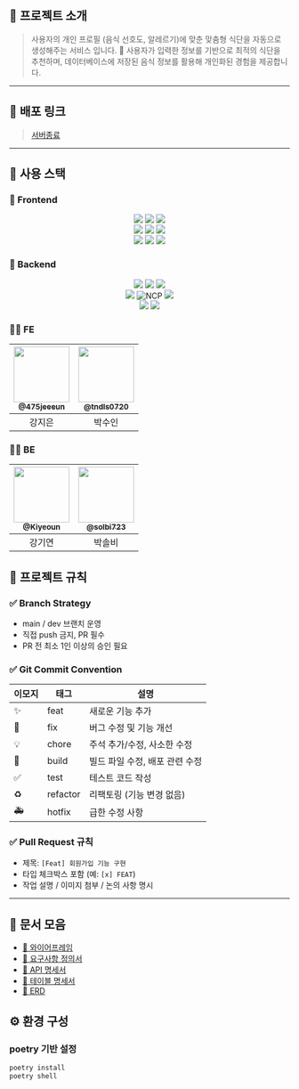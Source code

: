 ## 📖 프로젝트 소개

> 사용자의 개인 프로필 (음식 선호도, 알레르기)에 맞춘 맞춤형 식단을 자동으로 생성해주는 서비스 입니다. 🥗
> 사용자가 입력한 정보를 기반으로 최적의 식단을 추천하며, 데이터베이스에 저장된 음식 정보를 활용해 개인화된 경험을 제공합니다.

---

## :link: 배포 링크

> [서버종료](https://www.dietstory.shop) <!-- 실제 배포 링크 기입 -->

---

## 🧰 사용 스택

### 🎨 Frontend

<div align="center"> 
  <img src="https://img.shields.io/badge/TypeScript-3178C6?style=for-the-badge&logo=typescript&logoColor=white"> 
  <img src="https://img.shields.io/badge/React-61DAFB?style=for-the-badge&logo=react&logoColor=black"> 
  <img src="https://img.shields.io/badge/Jotai-8A3DFF?style=for-the-badge&logoColor=white" > 
   <br> 
  <img src="https://img.shields.io/badge/Vite-646CFF?style=for-the-badge&logo=vite&logoColor=white" > 
  <img src="https://img.shields.io/badge/Tailwind-06B6D4?style=for-the-badge&logo=tailwindcss&logoColor=white" >
  <img src="https://img.shields.io/badge/npm-CB3837?style=for-the-badge&logo=npm&logoColor=white" >
   <br> 
  <img src="https://img.shields.io/badge/Figma-F24E1E?style=for-the-badge&logo=figma&logoColor=white" > 
  <img src="https://img.shields.io/badge/dayjs-EF4035?style=for-the-badge&logoColor=white&label=dayjs" >
  <img src="https://img.shields.io/badge/Swiper-6332F6?style=for-the-badge&logo=swiper&logoColor=white" > 
</div>


### 🔌 Backend

<div align="center"> 
  <img src="https://img.shields.io/badge/Python-3776AB?style=for-the-badge&logo=python&logoColor=white">
  <img src="https://img.shields.io/badge/Django-092E20?style=for-the-badge&logo=django&logoColor=white">
  <img src="https://img.shields.io/badge/DRF-ff1709?style=for-the-badge&logo=django&logoColor=white">
  <br>
  <img src="https://img.shields.io/badge/PostgreSQL-336791?style=for-the-badge&logo=postgresql&logoColor=white">
  <img src="https://img.shields.io/badge/NCP-03C75A?style=for-the-badge&logo=naver&logoColor=white" alt="NCP">
  <img src="https://img.shields.io/badge/Docker-2496ED?style=for-the-badge&logo=docker&logoColor=white">
  <br>
  <img src="https://img.shields.io/badge/Poetry-60A5FA?style=for-the-badge&logo=python&logoColor=white">
  <img src="https://img.shields.io/badge/Gunicorn-499848?style=for-the-badge">
</div>

### 👩‍💻 FE

| <a href="https://github.com/475jeeeun"><img src="https://github.com/475jeeeun.png" width="100px"/><br/><sub><b>@475jeeeun</b></sub></a> | <a href="https://github.com/tndls0720"><img src="https://github.com/tndls0720.png" width="100px"/><br/><sub><b>@tndls0720</b></sub></a> |
|:----------------------------------:|:----------:|
|                강지은                 |    박수인     |

### 👨‍💻 BE

| <a href="https://github.com/Kiyeoun"><img src="https://github.com/Kiyeoun.png" width="100px"/><br/><sub><b>@Kiyeoun</b></sub></a> | <a href="https://github.com/solbi723"><img src="https://github.com/solbi723.png" width="100px"/><br/><sub><b>@solbi723</b></sub></a> |
|:----------------------------------:|:----------:|
|                강기연                 |    박솔비     |



## 📑 프로젝트 규칙

### ✅ Branch Strategy

- main / dev 브랜치 운영
- 직접 push 금지, PR 필수
- PR 전 최소 1인 이상의 승인 필요

### ✅ Git Commit Convention

| 이모지 | 태그       | 설명                                      |
|--------|------------|-------------------------------------------|
| ✨     | feat       | 새로운 기능 추가                          |
| 🐛     | fix        | 버그 수정 및 기능 개선                    |
| 💡     | chore      | 주석 추가/수정, 사소한 수정               |
| 🚚     | build      | 빌드 파일 수정, 배포 관련 수정             |
| ✅     | test       | 테스트 코드 작성                          |
| ♻️     | refactor   | 리팩토링 (기능 변경 없음)                 |
| 🚑     | hotfix     | 급한 수정 사항                            |

### ✅ Pull Request 규칙

- 제목: `[Feat] 회원가입 기능 구현`
- 타입 체크박스 포함 (예: `[x] FEAT`)
- 작업 설명 / 이미지 첨부 / 논의 사항 명시

---

## 📄 문서 모음

- [📜 와이어프레임](https://www.figma.com/design/fDFwRH5VISSFIsy0js8ZdJ/와이어프레임-diet-story?node-id=0-1&m=dev&t=mvP5SESZBnhkKFol-1)
- [📜 요구사항 정의서](https://docs.google.com/spreadsheets/d/1esOS8LxccBMqgIJfyHgZBGEy2mu--AV4FWPqrgGt2w8/edit?gid=428803499#gid=428803499)
- [📜 API 명세서](https://docs.google.com/spreadsheets/d/1w3A-_Fc7oxWYOSJ4aOC_AwH9K_PJBvIdNOd2A-MatrQ/edit?usp=sharing)
- [📜 테이블 명세서](https://docs.google.com/spreadsheets/d/13E2V8UZgEX--_0IWfQhv2r56QR1g26o5iYj5rqrn3tk/edit?gid=0#gid=0)
- [📜 ERD](https://cdn.discordapp.com/attachments/1328219651057913856/1331819468216729662/Diet_ERD.png?ex=67eca709&is=67eb5589&hm=f44006cce17beb851d0da265e035111e248bc0c99adac5993cc116fdf18719e8&)



## ⚙️ 환경 구성

### poetry 기반 설정

```bash
poetry install
poetry shell
